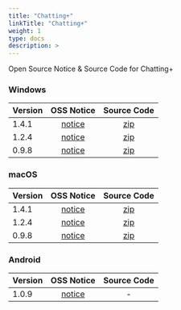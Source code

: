 ```yaml
---
title: "Chatting+"
linkTitle: "Chatting+"
weight: 1
type: docs
description: >
---
```


Open Source Notice & Source Code for Chatting+

### Windows

| Version | OSS Notice | Source Code |
|---|:---:|:---:|
| 1.4.1 | [notice](https://opensource.sktelecom.com/compliance_artifacts/chattingplus/windows/1.4.1/ChattingPlus_Windows_1.4.1_OSS_Notice.html)  | [zip](https://opensource.sktelecom.com/compliance_artifacts/chattingplus/windows/1.4.1/chattingplus_windows_1.4.1_opensource.zip) |
| 1.2.4 | [notice](https://opensource.sktelecom.com/compliance_artifacts/chattingplus/windows/1.2.4/ChattingPlus_Windows_1.2.4_OSS_Notice.html)  | [zip](https://opensource.sktelecom.com/compliance_artifacts/chattingplus/windows/1.2.4/chattingplus_windows_opensource.zip) |
| 0.9.8 | [notice](https://opensource.sktelecom.com/compliance_artifacts/chattingplus/windows/0.9.8/Chattingplus_windows_0.9.8_OSS_Notice.html)  | [zip](https://opensource.sktelecom.com/compliance_artifacts/chattingplus/windows/0.9.8/chattingplus_opensouurce.zip) |

### macOS

| Version | OSS Notice | Source Code |
|---|:---:|:---:|
| 1.4.1 | [notice](https://opensource.sktelecom.com/compliance_artifacts/chattingplus/macos/1.4.1/ChattingPlus_macOS_1.4.1_OSS_Notice.html)  | [zip](https://opensource.sktelecom.com/compliance_artifacts/chattingplus/macos/1.4.1/chattingplus_macos_1.4.1_opensource.zip) |
| 1.2.4 | [notice](https://opensource.sktelecom.com/compliance_artifacts/chattingplus/macos/1.2.4/ChattingPlus_Mac_1.2.4_OSS_Notice.html)  | [zip](https://opensource.sktelecom.com/compliance_artifacts/chattingplus/macos/1.2.4/chattingplus_macos_opensource.zip) |
| 0.9.8 | [notice](https://opensource.sktelecom.com/compliance_artifacts/chattingplus/macos/0.9.8/Chattingplus_MAC_0.9.8_OSS_Notice.html)  | [zip](https://opensource.sktelecom.com/compliance_artifacts/chattingplus/macos/0.9.8/chattingplus_opensouurce.zip) |

### Android

| Version | OSS Notice | Source Code |
|---|:---:|:---:|
| 1.0.9 | [notice](https://opensource.sktelecom.com/compliance_artifacts/chattingplus/android/1.0.9/ChattingPlus_PC_Plugin_1.0.9_OSS_Notice.html)  | - |